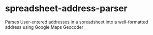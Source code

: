 # spreadsheet-address-parser
Parses User-entered addresses in a spreadsheet into a well-formatted address using Google Maps Geocoder
